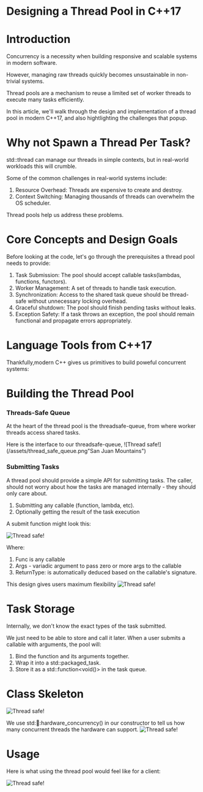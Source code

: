 # Designing a Thread Pool in C++17

# Introduction
Concurrency is a necessity when building responsive
and scalable systems in modern software.

However, managing raw threads quickly becomes unsustainable
in non-trivial systems.

Thread pools are a mechanism to reuse a limited set 
of worker threads to execute many tasks efficiently.

In this article, we'll walk through the design and implementation
of a thread pool in modern C++17, and also hightlighting the
challenges that popup.

# Why not Spawn a Thread Per Task?
std::thread can manage our threads in simple contexts, but
in real-world workloads this will crumble.

Some of the common challenges in real-world systems include:
1. Resource Overhead: Threads are expensive to create and destroy.
2. Context Switching: Managing thousands of threads can overwhelm
					  the OS scheduler.

Thread pools help us address these problems.

# Core Concepts and Design Goals

Before looking at the code, let's go through
the prerequisites a thread pool needs to provide:

1. Task Submission: The pool should accept callable tasks(lambdas, functions, functors).
2. Worker Management: A set of threads to handle task execution.
3. Synchronization: Access to the shared task queue should be thread-safe without
					unnecessary locking overhead.
4. Graceful shutdown: The pool should finish pending tasks without leaks.
5. Exception Safety: If a task throws an exception, the pool should remain
                      functional and propagate errors appropriately.

# Language Tools from C++17
Thankfully,modern C++ gives us primitives to build poweful concurrent
systems:


# Building the Thread Pool
### Threads-Safe Queue
At the heart of the thread pool is the threadsafe-queue, from
where worker threads access shared tasks.

Here is the interface to our threadsafe-queue,
![Thread safe!](/assets/thread_safe_queue.png"San Juan Mountains")

### Submitting Tasks
A thread pool should provide a simple API for submitting tasks.
The caller, should not worry about how the tasks are managed 
internally - they should only care about.

1. Submitting any callable (function, lambda, etc).
1. Optionally getting the result of the task execution

A submit function might look this:

![Thread safe!](/assets/thread_pool_submit.png"queue")

Where:

1. Func is any callable
1. Args - variadic argument to pass zero or more args to the
		  callable
1. ReturnType: is automatically deduced based on the callable's
		  signature.
	
This design gives users maximum flexibility
![Thread safe!](/assets/thread_pool_submit.func.png"queue")

# Task Storage
Internally, we don't know the exact types of the task
submitted.

We just need to be able to store and call it later.
When a user submits a callable with arguments, the 
pool will:

1. Bind the function and its arguments together.
2. Wrap it into a std::packaged_task.
3. Store it as a std::function<void()> in the task queue.

# Class Skeleton
![Thread safe!](/assets/thread_pool_class.png"queue")

We use std::thread::hardware_concurrency() in our constructor to tell us
how many concurrent threads the hardware can support.
![Thread safe!](/assets/thread_pool_count.png"queue")

# Usage
Here is what using the thread pool would feel like
for a client:

![Thread safe!](/assets/thread_pool_sample.png"queue")


















